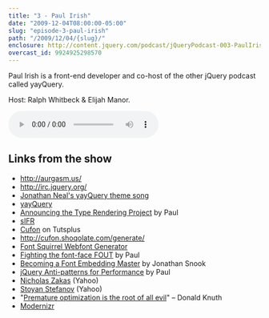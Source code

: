 ```yaml
---
title: "3 - Paul Irish"
date: "2009-12-04T08:00:00-05:00"
slug: "episode-3-paul-irish"
path: "/2009/12/04/{slug}/"
enclosure: http://content.jquery.com/podcast/jQueryPodcast-003-PaulIrish.mp3
overcast_id: 9924925298570
---
```

Paul Irish is a front-end developer and co-host of the other jQuery podcast called yayQuery.

Host: Ralph Whitbeck &amp; Elijah Manor.

<audio src="http://content.jquery.com/podcast/jQueryPodcast-003-PaulIrish.mp3" controls=""></audio>

## Links from the show

* <http://aurgasm.us/>
* <http://irc.jquery.org/>
* [Jonathan Neal's yayQuery theme song](http://jonneal.bandcamp.com/track/yayquery)
* [yayQuery](http://web.archive.org/web/20101109145033/http://yayquery.com/)
* [Announcing the Type Rendering Project](http://www.paulirish.com/2009/announcing-the-type-rendering-project/) by Paul
* [sIFR](http://mikeindustries.com/blog/sifr)
* [Cufon](http://code.tutsplus.com/articles/the-easiest-way-to-use-any-font-you-wish--net-3927) on Tutsplus
* <http://cufon.shoqolate.com/generate/>
* [Font Squirrel Webfont Generator](http://www.fontsquirrel.com/tools/webfont-generator)
* [Fighting the font-face FOUT](http://www.paulirish.com/2009/fighting-the-font-face-fout/) by Paul
* [Becoming a Font Embedding Master](https://snook.ca/archives/html_and_css/becoming-a-font-embedding-master) by Jonathan Snook
* [jQuery Anti-patterns for Performance](http://www.paulirish.com/2009/perf/) by Paul
* [Nicholas Zakas](https://humanwhocodes.com/blog/) (Yahoo)
* [Stoyan Stefanov](https://www.phpied.com/) (Yahoo)
* "[Premature optimization is the root of all evil](https://en.wikipedia.org/wiki/Premature_optimization)" – Donald Knuth
* [Modernizr](http://modernizr.com/)
